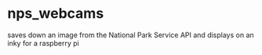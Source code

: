 # nps_webcams
saves down an image from the National Park Service API and displays on an inky for a raspberry pi
